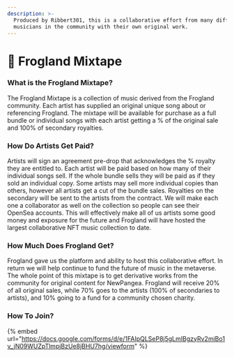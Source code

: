 ```yaml
---
description: >-
  Produced by Ribbert301, this is a collaborative effort from many different
  musicians in the community with their own original work.
---
```


# 🎵 Frogland Mixtape

### What is the Frogland Mixtape?

The Frogland Mixtape is a collection of music derived from the Frogland community. Each artist has supplied an original unique song about or referencing Frogland. The mixtape will be available for purchase as a full bundle or individual songs with each artist getting a % of the original sale and 100% of secondary royalties.

### How Do Artists Get Paid?&#x20;

Artists will sign an agreement pre-drop that acknowledges the % royalty they are entitled to. Each artist will be paid based on how many of their individual songs sell. If the whole bundle sells they will be paid as if they sold an individual copy. Some artists may sell more individual copies than others, however all artists get a cut of the bundle sales. Royalties on the secondary will be sent to the artists from the contract. We will make each one a collaborator as well on the collection so people can see their OpenSea accounts. This will effectively make all of us artists some good money and exposure for the future and Frogland will have hosted the largest collaborative NFT music collection to date.

### How Much Does Frogland Get?&#x20;

Frogland gave us the platform and ability to host this collaborative effort. In return we will help continue to fund the future of music in the metaverse. The whole point of this mixtape is to get derivative works from the community for original content for NewPangea. Frogland will receive 20% of all original sales, while 70% goes to the artists (100% of secondaries to artists), and 10% going to a fund for a community chosen charity.

### How To Join?

{% embed url="https://docs.google.com/forms/d/e/1FAIpQLSeP8j5gLmIBgzyRv2mjBo1v_jN09WUZpTlmpjBzUe8jBHU7hg/viewform" %}
